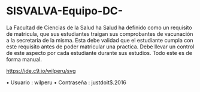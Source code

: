 # SISVALVA-Equipo-DC-
La Facultad de Ciencias de la Salud ha Salud ha definido como un requisito de matricula, que sus estudiantes traigan sus comprobantes de vacunación a la secretaria de la misma. Esta debe validad que el estudiante cumpla con este requisito antes de poder matricular una practica. Debe llevar un control de este aspecto por cada estudiante durante sus estudios. Todo este es de forma manual.

https://ide.c9.io/wilperu/svg

•	Usuario : wilperu 
•	Contraseña : justdoit$.2016
